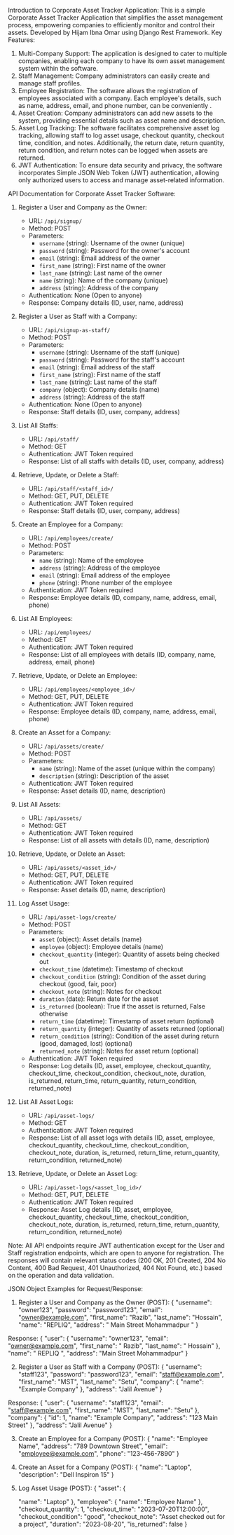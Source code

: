 Introduction to Corporate Asset Tracker Application:
This is a simple Corporate Asset Tracker Application that simplifies the asset management process, empowering companies to efficiently monitor and control their assets. Developed by Hijam Ibna Omar using Django Rest Framework.
Key Features:
1. Multi-Company Support: The application is designed to cater to multiple companies, enabling each company to have its own asset management system within the software.
2. Staff Management: Company administrators can easily create and manage staff profiles.
3. Employee Registration: The software allows the registration of employees associated with a company. Each employee's details, such as name, address, email, and phone number, can be conveniently .
4. Asset Creation: Company administrators can add new assets to the system, providing essential details such as asset name and description.
5. Asset Log Tracking: The software facilitates comprehensive asset log tracking, allowing staff to log asset usage, checkout quantity, checkout time, condition, and notes. Additionally, the return date, return quantity, return condition, and return notes can be logged when assets are returned.
6. JWT Authentication: To ensure data security and privacy, the software incorporates Simple JSON Web Token (JWT) authentication, allowing only authorized users to access and manage asset-related information.


API Documentation for Corporate Asset Tracker Software:

1. Register a User and Company as the Owner:
   - URL: `/api/signup/`
   - Method: POST
   - Parameters:
      - `username` (string): Username of the owner (unique)
      - `password` (string): Password for the owner's account
      - `email` (string): Email address of the owner
      - `first_name` (string): First name of the owner
      - `last_name` (string): Last name of the owner
      - `name` (string): Name of the company (unique)
      - `address` (string): Address of the company
   - Authentication: None (Open to anyone)
   - Response: Company details (ID, user, name, address)

2. Register a User as Staff with a Company:
   - URL: `/api/signup-as-staff/`
   - Method: POST
   - Parameters:
      - `username` (string): Username of the staff (unique)
      - `password` (string): Password for the staff's account
      - `email` (string): Email address of the staff
      - `first_name` (string): First name of the staff
      - `last_name` (string): Last name of the staff
      - `company` (object): Company details (name)
      - `address` (string): Address of the staff
   - Authentication: None (Open to anyone)
   - Response: Staff details (ID, user, company, address)

3. List All Staffs:
   - URL: `/api/staff/`
   - Method: GET
   - Authentication: JWT Token required
   - Response: List of all staffs with details (ID, user, company, address)

4. Retrieve, Update, or Delete a Staff:
   - URL: `/api/staff/<staff_id>/`
   - Method: GET, PUT, DELETE
   - Authentication: JWT Token required
   - Response: Staff details (ID, user, company, address)

5. Create an Employee for a Company:
   - URL: `/api/employees/create/`
   - Method: POST
   - Parameters:
      - `name` (string): Name of the employee
      - `address` (string): Address of the employee
      - `email` (string): Email address of the employee
      - `phone` (string): Phone number of the employee
   - Authentication: JWT Token required
   - Response: Employee details (ID, company, name, address, email, phone)

6. List All Employees:
   - URL: `/api/employees/`
   - Method: GET
   - Authentication: JWT Token required
   - Response: List of all employees with details (ID, company, name, address, email, phone)

7. Retrieve, Update, or Delete an Employee:
   - URL: `/api/employees/<employee_id>/`
   - Method: GET, PUT, DELETE
   - Authentication: JWT Token required
   - Response: Employee details (ID, company, name, address, email, phone)

8. Create an Asset for a Company:
   - URL: `/api/assets/create/`
   - Method: POST
   - Parameters:
      - `name` (string): Name of the asset (unique within the company)
      - `description` (string): Description of the asset
   - Authentication: JWT Token required
   - Response: Asset details (ID, name, description)

9. List All Assets:
   - URL: `/api/assets/`
   - Method: GET
   - Authentication: JWT Token required
   - Response: List of all assets with details (ID, name, description)

10. Retrieve, Update, or Delete an Asset:
    - URL: `/api/assets/<asset_id>/`
    - Method: GET, PUT, DELETE
    - Authentication: JWT Token required
    - Response: Asset details (ID, name, description)

11. Log Asset Usage:
    - URL: `/api/asset-logs/create/`
    - Method: POST
    - Parameters:
       - `asset` (object): Asset details (name)
       - `employee` (object): Employee details (name)
       - `checkout_quantity` (integer): Quantity of assets being checked out
       - `checkout_time` (datetime): Timestamp of checkout
       - `checkout_condition` (string): Condition of the asset during checkout (good, fair, poor)
       - `checkout_note` (string): Notes for checkout
       - `duration` (date): Return date for the asset
       - `is_returned` (boolean): True if the asset is returned, False otherwise
       - `return_time` (datetime): Timestamp of asset return (optional)
       - `return_quantity` (integer): Quantity of assets returned (optional)
       - `return_condition` (string): Condition of the asset during return (good, damaged, lost) (optional)
       - `returned_note` (string): Notes for asset return (optional)
    - Authentication: JWT Token required
    - Response: Log details (ID, asset, employee, checkout_quantity, checkout_time, checkout_condition, checkout_note, duration, is_returned, return_time, return_quantity, return_condition, returned_note)



12. List All Asset Logs:
    - URL: `/api/asset-logs/`
    - Method: GET
    - Authentication: JWT Token required
    - Response: List of all asset logs with details (ID, asset, employee, checkout_quantity, checkout_time, checkout_condition, checkout_note, duration, is_returned, return_time, return_quantity, return_condition, returned_note)

13. Retrieve, Update, or Delete an Asset Log:
    - URL: `/api/asset-logs/<asset_log_id>/`
    - Method: GET, PUT, DELETE
    - Authentication: JWT Token required
    - Response: Asset Log details (ID, asset, employee, checkout_quantity, checkout_time, checkout_condition, checkout_note, duration, is_returned, return_time, return_quantity, return_condition, returned_note)

Note: All API endpoints require JWT authentication except for the User and Staff registration endpoints, which are open to anyone for registration. The responses will contain relevant status codes (200 OK, 201 Created, 204 No Content, 400 Bad Request, 401 Unauthorized, 404 Not Found, etc.) based on the operation and data validation.

JSON Object Examples for Request/Response:

1. Register a User and Company as the Owner (POST):
{
   "username": "owner123",
   "password": "password123",
   "email": "owner@example.com",
   "first_name": "Razib",
   "last_name": "Hossain",
   "name": "REPLIQ",
   "address": " Main Street Mohammadpur "
}

Response:
{
  "user": {
    "username": "owner123",
    "email": "owner@example.com",
    "first_name": " Razib",
    "last_name": " Hossain"
  },
  "name": " REPLIQ ",
  "address": "Main Street Mohammadpur"
}


2. Register a User as Staff with a Company (POST):
{
   "username": "staff123",
   "password": "password123",
   "email": "staff@example.com",
   "first_name": "MST",
   "last_name": "Setu",
   "company": {
      "name": "Example Company"
   },
   "address": "Jalil Avenue"
}

Response:
{
  "user": {
    "username": "staff123",
    "email": "staff@example.com",
    "first_name": "MST",
    "last_name": "Setu"
  },
  "company": {
    "id": 1,
    "name": "Example Company",
    "address": "123 Main Street"
  },
  "address": "Jalil Avenue"
}

3. Create an Employee for a Company (POST):
{
   "name": "Employee Name",
   "address": "789 Downtown Street",
   "email": "employee@example.com",
   "phone": "123-456-7890"
}

4. Create an Asset for a Company (POST):
{
   "name": "Laptop",
   "description": "Dell Inspiron 15"
}

5. Log Asset Usage (POST):
{
   "asset": {
  
      "name": "Laptop"
   },
   "employee": {
      "name": "Employee Name"
   },
   "checkout_quantity": 1,
   "checkout_time": "2023-07-20T12:00:00",
   "checkout_condition": "good",
   "checkout_note": "Asset checked out for a project",
   "duration": "2023-08-20",
   "is_returned": false
}

